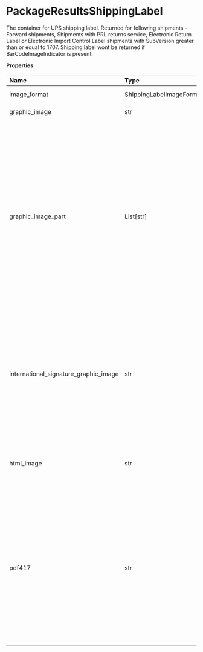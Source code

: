 # PackageResultsShippingLabel

The container for UPS shipping label. Returned for following shipments -
Forward shipments,
Shipments with PRL returns service,
Electronic Return Label or Electronic Import Control Label shipments with SubVersion greater than or equal to 1707. Shipping label wont be returned if BarCodeImageIndicator is present.

**Properties**

| Name                                  | Type                     | Required | Description                                                                                                                                                                                                                                                                                                                                                                 |
| :------------------------------------ | :----------------------- | :------- | :-------------------------------------------------------------------------------------------------------------------------------------------------------------------------------------------------------------------------------------------------------------------------------------------------------------------------------------------------------------------------- |
| image_format                          | ShippingLabelImageFormat | ✅       | The container image format.                                                                                                                                                                                                                                                                                                                                                 |
| graphic_image                         | str                      | ✅       | Base 64 encoded graphic image.                                                                                                                                                                                                                                                                                                                                              |
| graphic_image_part                    | List[str]                | ❌       | Base 64 encoded graphic image. Applicable only for Mail Innovations CN22 Combination Forward Label with more than 3 commodities. **NOTE:** For versions >= v2403, this element will always be returned as an array. For requests using versions < v2403, this element will be returned as an array if there is more than one object and a single object if there is only 1. |
| international_signature_graphic_image | str                      | ❌       | Base 64 encoded graphic image of the Warsaw text and signature box. EPL2, ZPL and SPL labels. The image will be returned for non-US based shipments. One image will be given per shipment and it will be in the first PackageResults container.                                                                                                                             |
| html_image                            | str                      | ❌       | Base 64 encoded html browser image rendering software. This is only returned for gif and png image formats.                                                                                                                                                                                                                                                                 |
| pdf417                                | str                      | ❌       | PDF-417 is a two-dimensional barcode, which can store up to about 1,800 printable ASCII characters or 1,100 binary characters per symbol. The symbol is rectangular. The image is Base 64 encoded and returned if the LabelImageFormat code is GIF. Shipment with PRL return service only.                                                                                  |

<!-- This file was generated by liblab | https://liblab.com/ -->
